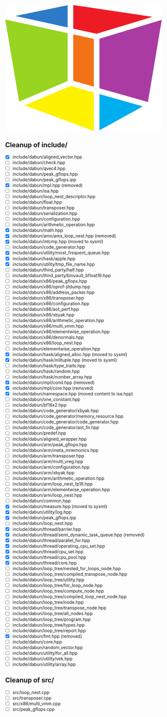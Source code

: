 ![dabun logo](/assets/logo/icononly_transparent_nobuffer.png)

## Cleanup of include/

- [x] include/dabun/aligned_vector.hpp
- [ ] include/dabun/check.hpp
- [ ] include/dabun/qvec4.hpp
- [ ] include/dabun/peak_gflops.hpp
- [ ] include/dabun/peak_gflops.ipp
- [x] include/dabun/mpl.hpp (removed)
- [ ] include/dabun/isa.hpp
- [ ] include/dabun/loop_nest_descriptor.hpp
- [ ] include/dabun/float.hpp
- [ ] include/dabun/transposer.hpp
- [ ] include/dabun/serialization.hpp
- [ ] include/dabun/configuration.hpp
- [ ] include/dabun/arithmetic_operation.hpp
- [x] include/dabun/math.hpp
- [x] include/dabun/amx/amx_loop_nest.hpp (removed)
- [x] include/dabun/intcmp.hpp (moved to sysml)
- [ ] include/dabun/code_generator.hpp
- [x] include/dabun/utility/most_frequent_queue.hpp
- [x] include/dabun/hask/apple.hpp
- [x] include/dabun/utility/tmp_file_name.hpp
- [ ] include/dabun/third_party/half.hpp
- [ ] include/dabun/third_party/biovault_bfloat16.hpp
- [ ] include/dabun/x86/peak_gflops.hpp
- [ ] include/dabun/x86/oprof-jitdump.hpp
- [ ] include/dabun/x86/address_packer.hpp
- [ ] include/dabun/x86/transposer.hpp
- [ ] include/dabun/x86/configuration.hpp
- [ ] include/dabun/x86/aot_perf.hpp
- [ ] include/dabun/x86/xbyak.hpp
- [ ] include/dabun/x86/arithmetic_operation.hpp
- [ ] include/dabun/x86/multi_vmm.hpp
- [ ] include/dabun/x86/elementwise_operation.hpp
- [ ] include/dabun/x86/denormals.hpp
- [ ] include/dabun/x86/loop_nest.hpp
- [ ] include/dabun/elementwise_operation.hpp
- [x] include/dabun/hask/aligned_alloc.hpp (moved to sysml)
- [x] include/dabun/hask/miltuple.hpp (moved to sysml)
- [ ] include/dabun/hask/type_traits.hpp
- [ ] include/dabun/hask/random.hpp
- [ ] include/dabun/hask/number_array.hpp
- [x] include/dabun/mpl/cond.hpp (removed)
- [x] include/dabun/mpl/core.hpp (removed)
- [x] include/dabun/namespace.hpp (moved content to isa.hpp)
- [ ] include/dabun/one_constant.hpp
- [ ] include/dabun/bf16x2.hpp
- [ ] include/dabun/code_generator/xbyak.hpp
- [ ] include/dabun/code_generator/memory_resource.hpp
- [ ] include/dabun/code_generator/code_generator.hpp
- [ ] include/dabun/code_generator/aot_fn.hpp
- [ ] include/dabun/predef.hpp
- [ ] include/dabun/aligned_wrapper.hpp
- [ ] include/dabun/arm/peak_gflops.hpp
- [ ] include/dabun/arm/meta_mnemonics.hpp
- [ ] include/dabun/arm/transposer.hpp
- [ ] include/dabun/arm/multi_vreg.hpp
- [ ] include/dabun/arm/configuration.hpp
- [ ] include/dabun/arm/xbyak.hpp
- [ ] include/dabun/arm/arithmetic_operation.hpp
- [ ] include/dabun/arm/loop_nest_fp16.hpp
- [ ] include/dabun/arm/elementwise_operation.hpp
- [ ] include/dabun/arm/loop_nest.hpp
- [ ] include/dabun/common.hpp
- [x] include/dabun/measure.hpp (moved to sysml)
- [x] include/dabun/utility/log.hpp
- [x] include/dabun/peak_gflops.ipp
- [ ] include/dabun/loop_nest.hpp
- [x] include/dabun/thread/barrier.hpp
- [x] include/dabun/thread/semi_dynamic_task_queue.hpp (removed)
- [x] include/dabun/thread/parallel_for.hpp
- [x] include/dabun/thread/operating_cpu_set.hpp
- [x] include/dabun/thread/cpu_set.hpp
- [x] include/dabun/thread/cpu_pool.hpp
- [x] include/dabun/thread/core.hpp
- [ ] include/dabun/loop_tree/nested_for_loops_node.hpp
- [ ] include/dabun/loop_tree/compiled_transpose_node.hpp
- [ ] include/dabun/loop_tree/utility.hpp
- [ ] include/dabun/loop_tree/for_loop_node.hpp
- [ ] include/dabun/loop_tree/compute_node.hpp
- [ ] include/dabun/loop_tree/compiled_loop_nest_node.hpp
- [ ] include/dabun/loop_tree/node.hpp
- [ ] include/dabun/loop_tree/transpose_node.hpp
- [ ] include/dabun/loop_tree/all_nodes.hpp
- [ ] include/dabun/loop_tree/program.hpp
- [ ] include/dabun/loop_tree/types.hpp
- [ ] include/dabun/loop_tree/report.hpp
- [x] include/dabun/fmt.hpp (removed)
- [ ] include/dabun/core.hpp
- [ ] include/dabun/random_vector.hpp
- [ ] include/dabun/utility/for_all.hpp
- [ ] include/dabun/utility/vek.hpp
- [ ] include/dabun/utility/array.hpp

## Cleanup of src/

- [ ] src/loop_nest.cpp
- [ ] src/transposer.cpp
- [ ] src/x86/multi_vmm.cpp
- [ ] src/peak_gflops.cpp